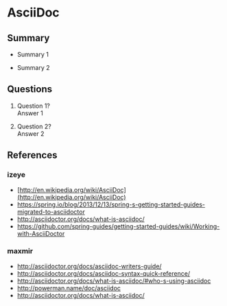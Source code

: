 AsciiDoc
========

Summary
-------
* Summary 1

* Summary 2

Questions
---------
1. Question 1?  
Answer 1

2. Question 2?  
Answer 2

References
----------
### izeye
* [http://en.wikipedia.org/wiki/AsciiDoc](http://en.wikipedia.org/wiki/AsciiDoc)
* https://spring.io/blog/2013/12/13/spring-s-getting-started-guides-migrated-to-asciidoctor
* http://asciidoctor.org/docs/what-is-asciidoc/
* https://github.com/spring-guides/getting-started-guides/wiki/Working-with-AsciiDoctor

### maxmir
* http://asciidoctor.org/docs/asciidoc-writers-guide/
* http://asciidoctor.org/docs/asciidoc-syntax-quick-reference/
* http://asciidoctor.org/docs/what-is-asciidoc/#who-s-using-asciidoc
* http://powerman.name/doc/asciidoc
* http://asciidoctor.org/docs/what-is-asciidoc/
